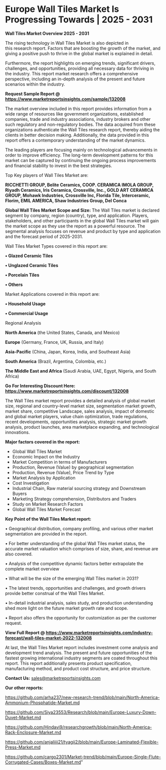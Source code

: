 # Europe Wall Tiles Market Is Progressing Towards | 2025 - 2031

<Strong> Wall Tiles Market Overview 2025 - 2031</strong>

The rising technology in Wall Tiles Market is also depicted in this research report. Factors that are boosting the growth of the market, and giving a positive push to thrive in the global market is explained in detail.

Furthermore, the report highlights on emerging trends, significant drivers, challenges, and opportunities, providing all necessary data for thriving in the industry. This report market research offers a comprehensive perspective, including an in-depth analysis of the present and future scenarios within the industry.

<strong>Request Sample Report @ <a href=https://www.marketreportsinsights.com/sample/132008>https://www.marketreportsinsights.com/sample/132008</a></strong>

The market overview included in this report provides information from a wide range of resources like government organizations, established companies, trade and industry associations, industry brokers and other such regulatory and non-regulatory bodies. The data acquired from these organizations authenticate the Wall Tiles research report, thereby aiding the clients in better decision making. Additionally, the data provided in this report offers a contemporary understanding of the market dynamics.

The leading players are focusing mainly on technological advancements in order to improve efficiency. The long-term development patterns for this market can be captured by continuing the ongoing process improvements and financial stability to invest in the best strategies.

Top Key players of Wall Tiles Market are:

<strong>RICCHETTI GROUP, Belite Ceramics, COOP. CERAMICA IMOLA GROUP, Riyadh Ceramics, Iris Ceramica, Crossville, Inc., GOLD ART CERAMICA GROUP, Mohawk Industries, Crossville Inc, Florida Tile, Interceramic, Florim, EMIL AMERICA, Shaw Industries Group, Del Conca</strong>

<strong><b>Global Wall Tiles Market Scope and Size:</b></strong>
The Wall Tiles market is declared segment by company, region (country), type, and application. Players, stakeholders, and other participants in the global Wall Tiles market will gain the market scope as they use the report as a powerful resource. The segmental analysis focuses on revenue and product by type and application and the forecast period of 2025-2031.

Wall Tiles Market Types covered in this report are:

<strong>• Glazed Ceramic Tiles

• Unglazed Ceramic Tiles

• Porcelain Tiles

• Others</strong>

Market Applications covered in this report are:

<strong>• Household Usage

• Commercial Usage</strong> 

Regional Analysis

<strong>North America</strong> (the United States, Canada, and Mexico)

<strong>Europe</strong> (Germany, France, UK, Russia, and Italy)

<strong>Asia-Pacific</strong> (China, Japan, Korea, India, and Southeast Asia)

<strong>South America</strong> (Brazil, Argentina, Colombia, etc.)

<strong>The Middle East and Africa</strong> (Saudi Arabia, UAE, Egypt, Nigeria, and South Africa)

<strong>Go For Interesting Discount Here: <a href=https://www.marketreportsinsights.com/discount/132008>https://www.marketreportsinsights.com/discount/132008</a></strong>

The Wall Tiles market report provides a detailed analysis of global market size, regional and country-level market size, segmentation market growth, market share, competitive Landscape, sales analysis, impact of domestic and global market players, value chain optimization, trade regulations, recent developments, opportunities analysis, strategic market growth analysis, product launches, area marketplace expanding, and technological innovations.

<strong><b>Major factors covered in the report:</b></strong>
<ul>
  <li>Global Wall Tiles Market </li>
  <li>Economic Impact on the Industry</li>
  <li>Market Competition in terms of Manufacturers</li>
  <li>Production, Revenue (Value) by geographical segmentation</li>
  <li>Production, Revenue (Value), Price Trend by Type</li>
  <li>Market Analysis by Application</li>
  <li>Cost Investigation</li>
  <li>Industrial Chain, Raw material sourcing strategy and Downstream Buyers</li>
  <li>Marketing Strategy comprehension, Distributors and Traders</li>
  <li>Study on Market Research Factors</li>
  <li>Global Wall Tiles Market Forecast</li>
</ul>

<strong><b>Key Point of the Wall Tiles Market report:</b></strong>

• Geographical distribution, company profiling, and various other market segmentation are provided in the report.

• For better understanding of the global Wall Tiles market status, the accurate market valuation which comprises of size, share, and revenue are also covered.

• Analysis of the competitive dynamic factors better extrapolate the complete market overview

• What will be the size of the emerging Wall Tiles market in 2031?

• The latest trends, opportunities and challenges, and growth drivers provide better construal of the Wall Tiles Market.

• In-detail industrial analysis, sales study, and production understanding shed more light on the future market growth rate and scope.

• Report also offers the opportunity for customization as per the customer request.

<strong><b>View Full Report @ <a href=https://www.marketreportsinsights.com/industry-forecast/wall-tiles-market-2022-132008>https://www.marketreportsinsights.com/industry-forecast/wall-tiles-market-2022-132008</a></b></strong>


At last, the Wall Tiles Market report includes investment come analysis and development trend analysis. The present and future opportunities of the fastest growing international industry segments are coated throughout this report. This report additionally presents product specification, manufacturing method, and product cost structure, and price structure.

<strong>Contact Us:</strong>
sales@marketreportsinsights.com

<strong>Our other reports:</strong>

<a href=https://github.com/arha237/new-research-trend/blob/main/North-America-Ammonium-Phosphatide-Market.md>https://github.com/arha237/new-research-trend/blob/main/North-America-Ammonium-Phosphatide-Market.md</a>

<a href=https://github.com/Siya23553/Research/blob/main/Europe-Luxury-Down-Duvet-Market.md>https://github.com/Siya23553/Research/blob/main/Europe-Luxury-Down-Duvet-Market.md</a>

<a href=https://github.com/Hindavi9/researchgrowth/blob/main/North-America-Rack-Enclosure-Market.md>https://github.com/Hindavi9/researchgrowth/blob/main/North-America-Rack-Enclosure-Market.md</a>

<a href=https://github.com/anjaliiii21/tyagii2/blob/main/Europe-Laminated-Flexible-Press-Market.md>https://github.com/anjaliiii21/tyagii2/blob/main/Europe-Laminated-Flexible-Press-Market.md</a>

<a href=https://github.com/cargo2301/Market-trend/blob/main/Europe-Single-Flute-Corrugated-Cases/Boxes-Market.md>https://github.com/cargo2301/Market-trend/blob/main/Europe-Single-Flute-Corrugated-Cases/Boxes-Market.md</a>"
